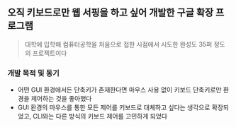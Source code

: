 ## 오직 키보드로만 웹 서핑을 하고 싶어 개발한 구글 확장 프로그램

> 대학에 입학해 컴퓨터공학을 처음으로 접한 시점에서 시도한 완성도 35퍼 정도의 프로젝트이다 

### 개발 목적 및 동기
- 어떤 GUI 환경에서든 단축키가 존재한다면 마우스 사용 없이 키보드 단축키로만 환경을 제어하는 것을 좋아했다
- GUI 환경의 마우스를 통한 모든 제어를 키보드로 대체하고 싶다는 생각으로 확장되었고, CLI와는 다른 방식의 키보드 제어를 고민하게 되었다
